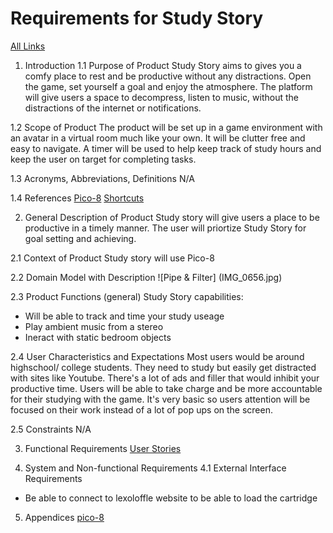 # Requirements for Study Story 
[All Links](index.md)

1. Introduction
1.1 Purpose of Product
Study Story aims to gives you a comfy place to rest and be productive without any distractions. Open the game, set yourself a goal and enjoy the atmosphere. The platform will give users a space to decompress, listen to music, without the distractions of the internet or notifications.

1.2 Scope of Product
The product will be set up in a game environment with an avatar in a virtual room much like your own. It will be clutter free and easy to navigate. A timer will be used to help keep track of study hours and keep the user on target for completing tasks.

1.3 Acronyms, Abbreviations, Definitions
N/A

1.4 References
[Pico-8](https://www.lexaloffle.com/pico-8.php?page=manual)
[Shortcuts](https://iiviigames.github.io/pico8-api/)

2. General Description of Product
Study story will give users a place to be productive in a timely manner. The user will priortize Study Story for goal setting and achieving.

2.1 Context of Product
Study story will use Pico-8 

2.2 Domain Model with Description
![Pipe & Filter] (IMG_0656.jpg)

2.3 Product Functions (general)
Study Story capabilities: 
* Will be able to track and time your study useage 
* Play ambient music from a stereo 
* Ineract with static bedroom objects 

2.4 User Characteristics and Expectations
Most users would be around highschool/ college students. They need to study but easily get distracted with sites like Youtube. There's a lot of ads and filler that would inhibit your productive time. Users will be able to take charge and be more accountable for their studying with the game. It's very basic so users attention will be focused on their work instead of a lot of pop ups on the screen.

2.5 Constraints
N/A

3. Functional Requirements
[User Stories](requirements.md)

4. System and Non-functional Requirements
4.1 External Interface Requirements 
* Be able to connect to lexoloffle website to be able to load the cartridge 


5. Appendices
[pico-8](https://www.lexaloffle.com/pico-8.php?page=manual)